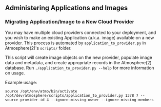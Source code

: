 ## Administering Applications and Images

### Migrating Application/Image to a New Cloud Provider

You may have multiple cloud providers connected to your deployment, and you wish to make an existing Application (a.k.a. image) available on a new provider. This process is automated by `application_to_provider.py` in Atmosphere(2)'s `scripts/` folder.

This script will create image objects on the new provider, populate image data and metadata, and create appropriate records in the Atmosphere(2) database. Run `./application_to_provider.py --help` for more information on usage.

Example usage:
```
source /opt/env/atmo/bin/activate
/opt/dev/atmosphere/scripts/application_to_provider.py 1378 7 --source-provider-id 4 --ignore-missing-owner --ignore-missing-members
```
